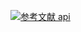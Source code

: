 [![](https://img.shields.io/badge/参考文献-api-red.svg "参考文献 api")](https://www.cnblogs.com/issupperme/p/11558596.html)